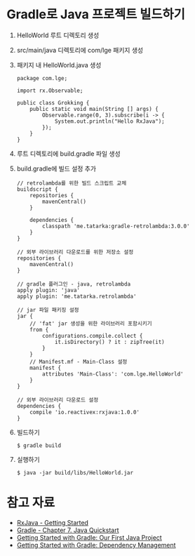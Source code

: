# Gradle로 Java 프로젝트 빌드하기

1. HelloWorld 루트 디렉토리 생성
2. src/main/java 디렉토리에 com/lge 패키지 생성
3. 패키지 내 HelloWorld.java 생성

    ```
    package com.lge;
    
    import rx.Observable;
    
    public class Grokking {
        public static void main(String [] args) {
            Observable.range(0, 3).subscribe(i -> {
                System.out.println("Hello RxJava");
            });
        }
    }

    ```

4. 루트 디렉토리에 build.gradle 파일 생성
5. build.gradle에 빌드 설정 추가

	```
	// retrolambda를 위한 빌드 스크립트 교체
    buildscript {
        repositories {
            mavenCentral()
        }

        dependencies {
            classpath 'me.tatarka:gradle-retrolambda:3.0.0'
        }
    }

    // 외부 라이브러리 다운로드를 위한 저장소 설정
    repositories {
        mavenCentral()
    }

    // gradle 플러그인 - java, retrolambda
    apply plugin: 'java'
    apply plugin: 'me.tatarka.retrolambda'

    // jar 파일 패키징 설정
    jar {
        // 'fat' jar 생성을 위한 라이브러리 포함시키기
        from {
            configurations.compile.collect {
                it.isDirectory() ? it : zipTree(it)
            }
        }
        // Manifest.mf - Main-Class 설정
        manifest {
            attributes 'Main-Class': 'com.lge.HelloWorld'
        }
    }

    // 외부 라이브러리 다운로드 설정
    dependencies {
        compile 'io.reactivex:rxjava:1.0.0'
    }
	```

6. 빌드하기

	```
	$ gradle build
	```

7. 실행하기
	
	```
    $ java -jar build/libs/HelloWorld.jar
    ```


# 참고 자료
- [RxJava - Getting Started](https://github.com/ReactiveX/RxJava/wiki/Getting-Started)
- [Gradle - Chapter 7. Java Quickstart](https://gradle.org/docs/current/userguide/tutorial_java_projects.html)
- [Getting Started with Gradle: Our First Java Project](http://www.petrikainulainen.net/programming/gradle/getting-started-with-gradle-our-first-java-project/)
- [Getting Started with Gradle: Dependency Management](http://www.petrikainulainen.net/programming/gradle/getting-started-with-gradle-dependency-management/)
